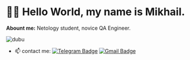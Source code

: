 # 👋🏻 Hello World, my name is Mikhail.
**Abount me:**
Netology student, novice QA Engineer.

![dubu](https://github.com/Mikle024/mikle024/assets/142490585/54e6c757-5a62-413b-85d3-52ecf9fd3d3c)

- 📫 contact me: [![Telegram Badge](https://img.shields.io/badge/-Mikhail-blue?style=flat&logo=Telegram&logoColor=white)](https://t.me/mr_bearv) [![Gmail Badge](https://img.shields.io/badge/-Gmail-red?style=flat&logo=Gmail&logoColor=white)](mailto:mikle0240@gmail.com)
